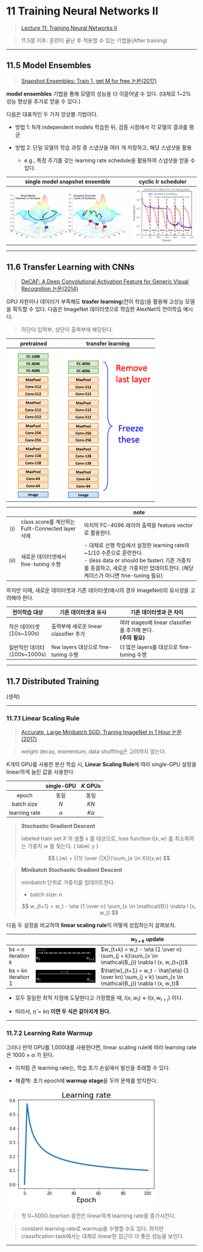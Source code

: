 # 11 Training Neural Networks II

> [Lecture 11: Training Neural Networks II](https://youtu.be/WUazOtlti0g?si=ocuRrHezpn6Aw0ML)

> 11.5절 이후: 훈련이 끝난 후 적용할 수 있는 기법들(After training)

---

## 11.5 Model Ensembles

> [Snapshot Ensembles: Train 1, get M for free 논문(2017)](https://arxiv.org/abs/1704.00109)

**model ensembles** 기법을 통해 모델의 성능을 더 이끌어낼 수 있다. (대체로 1~2% 성능 향상을 추가로 얻을 수 있다.)

다음은 대표적인 두 가지 앙상블 기법이다.

- 방법 1: N개 independent models 학습한 뒤, 검증 시점에서 각 모델의 결과를 평균

- 방법 2: 단일 모델의 학습 과정 중 스냅샷을 여러 개 저장하고, 해당 스냅샷을 활용

  - e.g., 특정 주기를 갖는 learning rate schedule을 활용하여 스냅샷을 얻을 수 있다.

| single model snapshot ensemble | cyclic lr scheduler |
| :---: | :---: |
| ![model ensembles](images/model_ensembles.png) | ![cyclic lr schedule](images/cyclic_lr.png) |

---

## 11.6 Transfer Learning with CNNs

> [DeCAF: A Deep Convolutional Activation Feature for Generic Visual Recognition 논문(2014)](https://arxiv.org/abs/1310.1531)

GPU 자원이나 데이터가 부족해도 **trasfer learning**(전이 학습)을 활용해 고성능 모델을 획득할 수 있다. 다음은 ImageNet 데이터셋으로 학습한 AlexNet의 전이학습 예시다.

> 하단이 입력부, 상단이 출력부에 해당된다.

| pretrained | transfer learning |
| :---: | :---: |
| ![transfer learning 1](images/transfer_learning_1.png) | ![transfer learning 2](images/transfer_learning_2.png) |

|  |  | note |
| :---: | --- | --- |
| (i) | class score를 계산하는 Fullt-Connected layer 삭제 | 마지막 FC-4096 레이어 출력을 feature vector로 활용한다. |
| (ii) | 새로운 데이터셋에서 fine-tuning 수행 | - 대체로 선행 학습에서 설정한 learning rate의 ~1/10 수준으로 훈련한다.<br/> - (less data or should be faster) 기존 가중치를 동결하고, 새로운 가중치만 업데이트한다. (해당 케이스가 아니면 fine-tuning 필요) |

하지만 이때, 새로운 데이터셋과 기존 데이터셋(예시의 경우 ImageNet)의 유사성을 고려해야 한다.

| 전이학습 대상 | 기존 데이터셋과 유사 | 기존 데이터셋과 큰 차이 |
| --- | --- | --- |
| 작은 데이터셋<br>(10s~100s) | 출력부에 새로운 linear classifier 추가 | 여러 stages에 linear classifier를 추가해 본다.<br>**(주의 필요)** |
| 일반적인 데이터<br>(100s~1000s) | few layers 대상으로 fine-tuning 수행 | 더 많은 layers를 대상으로 fine-tuning 수행 |

---

## 11.7 Distributed Training

(생략)

---

### 11.7.1 Linear Scaling Rule

> [Accurate, Large Minibatch SGD: Traning ImageNet in 1 Hour 논문(2017)](https://arxiv.org/abs/1706.02677)

> weight decay, momentum, data shuffling은 고려하지 않는다.

K개의 GPU를 사용한 분산 학습 시, **Linear Scaling Rule**에 따라 single-GPU 설정을 linear하게 늘린 값을 사용한다.

| | single-GPU | $K$ GPUs |
| :---: | :---: | :---: |
| epoch | 동일 | 동일 |
| batch size | $N$ | $KN$ |
| learning rate | $\alpha$ | $K\alpha$ |

> **Stochastic Gradient Descent**
>
> labeled train set $X$ 의 샘플 $x$ 를 대상으로, loss function $l(x,w)$ 를 최소화하는 가중치 $w$ 를 찾는다. ( label: $y$ )
>
> $$ L(w) = {{1} \over {|X|}}\sum_{x \in X}l(x,w) $$

> **Minibatch Stochastic Gradient Descent**
>
> minibatch 단위로 가중치를 업데이트한다.
>
> - batch size: $n$
>
> $$ w_{t+1} = w_t - \eta {1 \over n} \sum_{x \in \mathcal{B}} \nabla l (x, w_t) $$

다음 두 설정을 비교하여 **linear scaling rule**이 어떻게 성립하는지 살펴보자.

| | | $w_{t+k}$ update |
| --- | --- | --- |
| bs = $n$ <br/> iteration $k$ | ![n minibatch k iteration](https://github.com/erectbranch/Deep_Learning_for_Computer_Vision/blob/master/lec11/summary02/images/n_minibatch.png) | $w_{t+k} = w_t - \eta {1 \over n} \sum_{j < k}\sum_{x \in \mathcal{B_j}} \nabla l (x, w_{t+j})$ |
| bs = $kn$ <br/> iteration 1 | ![kn minibatch](https://github.com/erectbranch/Deep_Learning_for_Computer_Vision/blob/master/lec11/summary02/images/kn_minibatch.png) |  $\hat{w}_{t+1} = w_t - \hat{\eta} {1 \over kn} \sum_{j < k} \sum_{x \in \mathcal{B_j}} \nabla l (x, w_t)$ |

- 모두 동일한 최적 지점에 도달한다고 가정했을 때, $l(x, w_t) \approx l(x, w_{t+j})$ 이다.

- 따라서, $\hat{\eta} = k\eta$ **이면 두 식은 같아지게 된다.** 

---

### 11.7.2 Learning Rate Warmup

그러나 만약 GPU를 1,000대를 사용한다면, linear scaling rule에 따라 learning rate은 1000 $\times$ $\alpha$ 가 된다.

- 이처럼 큰 learning rate는, 학습 초기 손실에서 발산을 초래할 수 있다.

- 해결책: 초기 epoch에 **warmup stage**을 두어 문제를 방지한다.

![warmup](images/warmup.png)

> 첫 0~5000 iteartion 동안은 linear하게 learning rate을 증가시킨다.

> constant learning rate로 warmup을 수행할 수도 있다. 하지만 classification task에서는 대체로 linear한 접근이 더 좋은 성능을 보인다.

---
